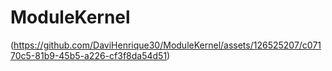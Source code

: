 # ModuleKernel
(https://github.com/DaviHenrique30/ModuleKernel/assets/126525207/c07170c5-81b9-45b5-a226-cf3f8da54d51)
